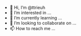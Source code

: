 - 👋 Hi, I’m @ttrieuh
- 👀 I’m interested in ...
- 🌱 I’m currently learning ...
- 💞️ I’m looking to collaborate on ...
- 📫 How to reach me ...

<!---
ttrieuh/ttrieuh is a ✨ special ✨ repository because its `README.md` (this file) appears on your GitHub profile.
You can click the Preview link to take a look at your changes.
--->
